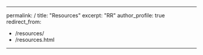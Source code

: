 
---
permalink: /
title: "Resources"
excerpt: "RR"
author_profile: true
redirect_from: 
  - /resources/
  - /resources.html
---
